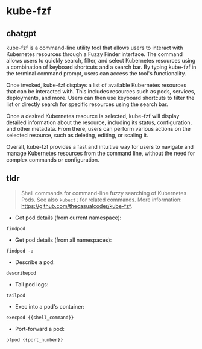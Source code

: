 # kube-fzf 
## chatgpt 
kube-fzf is a command-line utility tool that allows users to interact with Kubernetes resources through a Fuzzy Finder interface. The command allows users to quickly search, filter, and select Kubernetes resources using a combination of keyboard shortcuts and a search bar. By typing kube-fzf in the terminal command prompt, users can access the tool's functionality. 

Once invoked, kube-fzf displays a list of available Kubernetes resources that can be interacted with. This includes resources such as pods, services, deployments, and more. Users can then use keyboard shortcuts to filter the list or directly search for specific resources using the search bar. 

Once a desired Kubernetes resource is selected, kube-fzf will display detailed information about the resource, including its status, configuration, and other metadata. From there, users can perform various actions on the selected resource, such as deleting, editing, or scaling it. 

Overall, kube-fzf provides a fast and intuitive way for users to navigate and manage Kubernetes resources from the command line, without the need for complex commands or configuration. 

## tldr 
 
> Shell commands for command-line fuzzy searching of Kubernetes Pods.
> See also `kubectl` for related commands.
> More information: <https://github.com/thecasualcoder/kube-fzf>.

- Get pod details (from current namespace):

`findpod`

- Get pod details (from all namespaces):

`findpod -a`

- Describe a pod:

`describepod`

- Tail pod logs:

`tailpod`

- Exec into a pod's container:

`execpod {{shell_command}}`

- Port-forward a pod:

`pfpod {{port_number}}`
